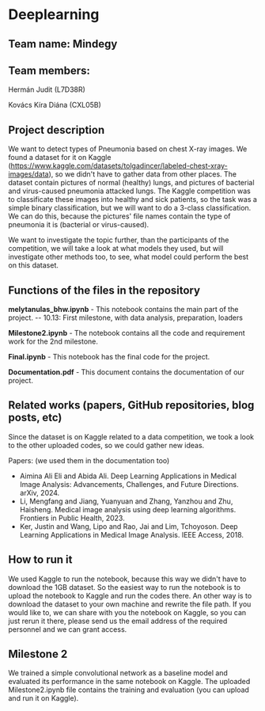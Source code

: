 # Deeplearning

## Team name: Mindegy

## Team members:

Hermán Judit (L7D38R)

Kovács Kíra Diána (CXL05B)

## Project description

We want to detect types of Pneumonia based on chest X-ray images. We found a dataset for it on Kaggle (https://www.kaggle.com/datasets/tolgadincer/labeled-chest-xray-images/data), so we didn't have to gather data from other places. The dataset contain pictures of normal (healthy) lungs, and pictures of bacterial and virus-caused pneumonia attacked lungs. The Kaggle competition was to classificate these images into healthy and sick patients, so the task was a simple binary classification, but we will want to do a 3-class classification. We can do this, because the pictures' file names contain the type of pneumonia it is (bacterial or virus-caused).

We want to investigate the topic further, than the participants of the competition, we will take a look at what models they used, but will investigate other methods too, to see, what model could perform the best on this dataset.

## Functions of the files in the repository

**melytanulas_bhw.ipynb** - This notebook contains the main part of the project.
-- 10.13: First milestone, with data analysis, preparation, loaders

**Milestone2.ipynb** - The notebook contains all the code and requirement work for the 2nd milestone.

**Final.ipynb** - This notebook has the final code for the project.

**Documentation.pdf** - This document contains the documentation of our project.

## Related works (papers, GitHub repositories, blog posts, etc)

Since the dataset is on Kaggle related to a data competition, we took a look to the other uploaded codes, so we could gather new ideas.

Papers: (we used them in the documentation too)
* Aimina Ali Eli and Abida Ali. Deep Learning Applications in Medical Image Analysis: Advancements, Challenges, and Future Directions. arXiv, 2024.
* Li, Mengfang and Jiang, Yuanyuan and Zhang, Yanzhou and Zhu, Haisheng. Medical image analysis using deep learning algorithms. Frontiers in Public Health, 2023.
* Ker, Justin and Wang, Lipo and Rao, Jai and Lim, Tchoyoson. Deep Learning Applications in Medical Image Analysis. IEEE Access, 2018.

## How to run it

We used Kaggle to run the notebook, because this way we didn't have to download the 1GB dataset. So the easiest way to run the notebook is to upload the notebook to Kaggle and run the codes there. An other way is to download the dataset to your own machine and rewrite the file path. If you would like to, we can share with you the notebook on Kaggle, so you can just rerun it there, please send us the email address of the required personnel and we can grant access.

## Milestone 2

We trained a simple convolutional network as a baseline model and evaluated its performance in the same notebook on Kaggle. The uploaded Milestone2.ipynb file contains the training and evaluation (you can upload and run it on Kaggle).
